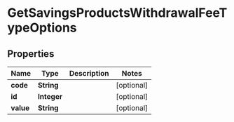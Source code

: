 

# GetSavingsProductsWithdrawalFeeTypeOptions


## Properties

| Name | Type | Description | Notes |
|------------ | ------------- | ------------- | -------------|
|**code** | **String** |  |  [optional] |
|**id** | **Integer** |  |  [optional] |
|**value** | **String** |  |  [optional] |



